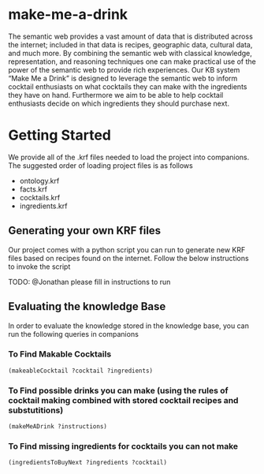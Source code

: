 # make-me-a-drink

The semantic web provides a vast amount of data that is distributed across the internet; included in that data is recipes, geographic data, cultural data, and much more. By combining the semantic web with classical knowledge, representation, and reasoning techniques one can make practical use of the power of the semantic web to provide rich experiences. Our KB system “Make Me a Drink” is designed to leverage the semantic web to inform cocktail enthusiasts on what cocktails they can make with the ingredients they have on hand. Furthermore we aim to be able to help cocktail enthusiasts decide on which ingredients they should purchase next.


# Getting Started

We provide all of the .krf files needed to load the project into companions. The suggested order of loading project files is as follows

- ontology.krf
- facts.krf
- cocktails.krf
- ingredients.krf

## Generating your own KRF files
Our project comes with a python script you can run to generate new KRF files based on recipes found on the internet. Follow the below instructions to invoke the script

TODO: @Jonathan please fill in instructions to run

## Evaluating the knowledge Base
In order to evaluate the knowledge stored in the knowledge base, you can run the following queries in companions

### To Find Makable Cocktails
```
(makeableCocktail ?cocktail ?ingredients)
```

### To Find possible drinks you can make (using the rules of cocktail making combined with stored cocktail recipes and substutitions)
```
(makeMeADrink ?instructions)
```

### To Find missing ingredients for cocktails you can not make
```
(ingredientsToBuyNext ?ingredients ?cocktail)
```